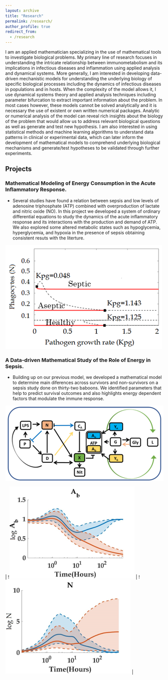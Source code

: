 ```yaml
---
layout: archive
title: "Research"
permalink: /research/
author_profile: true
redirect_from:
  - /research
---
```


I am an applied mathematician specializing in the use of mathematical tools to investigate biological
problems. My primary line of research focuses in understanding the intricate relationship
between immunometabolism and its implications in infectious diseases and inflammation using
applied analysis and dynamical systems. More generally, I am interested in developing data-driven
mechanistic models for understanding the underlying biology of specific biological processes including
the dynamics of infectious diseases in populations and in hosts. When the complexity of
the model allows it, I use dynamical systems theory and applied analysis techniques including parameter
bifurcation to extract important information about the problem. In most cases however,
these models cannot be solved analytically and it is necessary the use of existent or own written
numerical packages. Analytic or numerical analysis of the model can reveal rich insights about
the biology of the problem that would allow us to address relevant biological questions as well as
generate and test new hypothesis. I am also interested in using statistical methods and machine
learning algorithms to understand data patterns in clinical or experimental data, which can later
inform the development of mathematical models to comprehend underlying biological mechanisms
and generate/test hypotheses to be validated through further experiments. 

## Projects

### Mathematical Modeling of Energy Consumption in the Acute Inflammatory Response.

* Several studies have found a relation between sepsis and low levels of adenosine triphosphate (ATP) combined with overproduction of lactate and nitric oxide (NO). In this project we developed a system of ordinary differential equations to study the dynamics of the acute inflammatory response and its interactions with the production and demand of ATP. 
We also explored some altered metabolic states such as hypoglycemia, hyperglycemia, and hypoxia in the presence of sepsis obtaining consistent resuts with the literture.

<img src="/images/bif_diagram (1).png" alt="drawing" width="500"/>

### A Data-driven Mathematical Study of the Role of Energy in Sepsis.

* Building up on our previous model, we developed a mathematical model to determine main diferences across survivors and non-survivors on a sepsis study done on thirty-two  baboons. We identified parameters that help to predict survival outcomes and also highlights energy dependent factors that modulate the immune response.


<img src="/images/Wiring_diagram_extended.png" alt="drawing" width="700"/>



| !<img src="/images/Ab (1).jpg" alt="drawing" width="400"/>     | !<img src="/images/N (1).jpg" alt="drawing" width="400"/>     |




